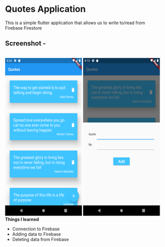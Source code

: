 <h1>Quotes Application</h1>
This is a simple flutter application that allows us to write to/read from Firebase Firestore
<br>
<h2> Screenshot -</h2><br>
<div>
<img src="Screenshot1.png" width=250, height=512, style="display:inline-block;">
<img src="Screenshot.png" width=250, height=512, style="display:inline-block;">
</div>
<b>Things I learned</b><br>
<ul>
<li> Connection to Firebase
<li> Adding data to Firebase
<li> Deleting data from Firebase
</ul>



